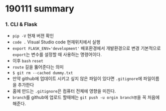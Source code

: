 # 190111 summary

### 1. CLI & Flask

* `pip -V`  현재 버젼 확인
* `code .`  Visual Studio code 현재위치에서 실행
* `export FLASK_ENV='development'`  배포환경에서 개발환경으로 변경
  기본적으로 `export`는 변수를 설정할 때 사용하는 명령어이다.
* 이후 `bash` `reset`
* `route`  길을 뚫어준다는 의미
* `$ git rm --cached dummy.txt` 
* 만약 github에 업데이트 시키고 싶지 않은 파일이 있다면 `.gitignore`에 파일이름을 추가한다
* 홈에 만드는 `.gitignore`은 컴퓨터 전체에 영향을 미친다.
* `branch`를 github에 업로드 할때에는 `git push -u orgin branch명`을 꼭 처음에 해준다.

